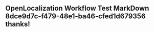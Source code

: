 <properties
ms.topic="hero-topic"
ms.test1="hero-topic"
ms.test2="test"/>

## OpenLocalization Workflow Test MarkDown 8dce9d7c-f479-48e1-ba46-cfed1d679356 thanks!
